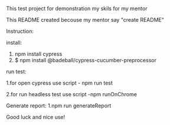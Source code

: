 This test project for demonstration my skils for my mentor

This README created becouse my mentor say "create README"


Instruction:

install:
1. npm install cypress
2. $ npm install @badeball/cypress-cucumber-preprocessor

run test:

1.for open cypress use script - npm run test

2.for run headless test use script  -npm runOnChrome


Generate report:
1.npm run generateReport

Good luck and nice use!



